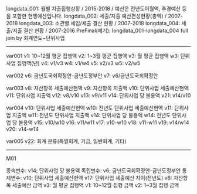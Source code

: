 longdata_001: 월별 지출집행상황 / 2015-2018 / 예산은 전년도이월액, 추경예산 등을 포함한 현행예산입니다.
longdata_002: 세출/지출 예산편성현황(총액) / 2007-2018
longdata_003: 소관별 세입/세출 결산 현황 / 2007-2018
longdata_004: 세출/지출 결산 현황 / 2007-2016
PreFinal(폐기): longdata_001-longdata_004 full join by 회계연도~단위사업

---

var001
  v1: 10~12월 평균 집행액
  v2: 1~3월 평균 집행액
  v3: 월 평균 집행액
  w3: 단위사업 집행액(년)
  v4: v1/v3
  w4: v1/w4
  v5: v2/v3
  w5: v2/w5

var002
  v6: 금년도국회확정안-금년도정부안
  v7: v6/금년도국회확정안

var003
  v8: 자산항목 세출예산현액
  v9: 자산항목 지출액
  v10: 단위사업 세출예산현액
  v11: 단위사업 지출액
  v12: v8/v10
  v13: v9/v11
  v14: 단위사업 당 불용액
  v21: v14/v10

var004
  v10: 단위사업 세출예산현액
  w10: 전년도 단위사업 세출예산현액
  v11: 단위사업 지출액
  w11: 전년도 단위사업 지출액
  v14: 단위사업 당 불용액
  w14: 전년도 단위사업 당 불용액
  v15: v10/w10
  v16: v11/w11
  v17: v10-w10
  v18: v11-w11
  v19: v14/w14
  v20: v14-w14

var005
  v22: 회계 분류(특별회계, 기금, 일반회계, 기타)

---

M01

종속변수: v14; 단위사업 당 불용액
독립변수: v6; 금년도국회확정안-금년도정부안
통제변수:
  v10; 단위사업 세출예산현액
  v17: 단위사업 세출예산 차이(전년도)
  v8: 자산항목 세출예산 금액
  v3: 월 평균 집행액
  v1: 10~12월 집행 금액
  v2: 1~3월 집행 금액
